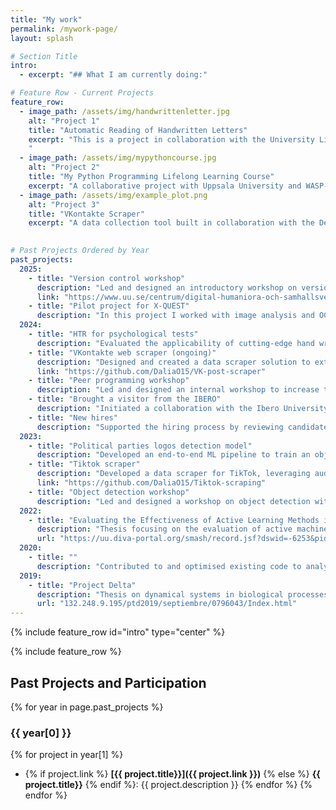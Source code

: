 ```yaml
---
title: "My work"
permalink: /mywork-page/
layout: splash

# Section Title
intro:
  - excerpt: "## What I am currently doing:"

# Feature Row - Current Projects
feature_row:
  - image_path: /assets/img/handwrittenletter.jpg
    alt: "Project 1"
    title: "Automatic Reading of Handwritten Letters"
    excerpt: "This is a project in collaboration with the University Library, focusing on historical text analysis. It has four main parts: handwritten text recognition, translation (from 1700s Swedish to English), summarization, and NER. To tackle this, I’m using a mix of computer vision and language models.
    "
  - image_path: /assets/img/mypythoncourse.jpg
    alt: "Project 2"
    title: "My Python Programming Lifelong Learning Course"
    excerpt: "A collaborative project with Uppsala University and WASP-ED. The course is designed to help students learn how to use Python libraries effectively. I decided to focus on libraries for scientific programming and data analysis, giving students practical tools to work with real-world data. The fifth round of the course started this March!"
  - image_path: /assets/img/example_plot.png
    alt: "Project 3"
    title: "VKontakte Scraper"
    excerpt: "A data collection tool built in collaboration with the Dept. of Informatics and Media at UU. I developed the first-ever bulk VKontakte web scraper for extracting data from a non-Western social media platform, making large-scale data collection more efficient and accessible."
    

# Past Projects Ordered by Year
past_projects:
  2025:
    - title: "Version control workshop"
      description: "Led and designed an introductory workshop on version control with Git and GitHub"
      link: "https://www.uu.se/centrum/digital-humaniora-och-samhallsvetenskap/kalendarium/arkiv/2025-03-19-introduction-to-version-control-with-git--github"
    - title: "Pilot project for X-QUEST"
      description: "In this project I worked with image analysis and OCR to digitalise pictures of printed periodicals from Africa."
  2024:
    - title: "HTR for psychological tests"
      description: "Evaluated the applicability of cutting-edge hand written text recognition and vision large language models to extract information from physiological tests of jobseekers."
    - title: "VKontakte web scraper (ongoing)"
      description: "Designed and created a data scraper solution to extract data from VKontakte providing, consequently, the PI with a large dataset for future engagement and text analysis."
      link: "https://github.com/DaliaO15/VK-post-scraper"
    - title: "Peer programming workshop"
      description: "Led and designed an internal workshop to increase the collaboration and knowledge transfer within the developers in my team."
    - title: "Brought a visitor from the IBERO"
      description: "Initiated a collaboration with the Ibero University in Mexico that led to the visit of a PhD student to the CDHU at Uppsala University."
    - title: "New hires"
      description: "Supported the hiring process by reviewing candidates, conducting interviews, and assessing technical skills. Mentored new hires through onboarding, best practices, and project workflows, ensuring a smooth transition and helping them integrate effectively into the team."
  2023:
    - title: "Political parties logos detection model"
      description: "Developed an end-to-end ML pipeline to train an object detection model for recognizing political party logos in real-life videos."
    - title: "Tiktok scraper" 
      description: "Developed a data scraper for TikTok, leveraging audio transcription models and text processing to extract insights from short videos."
      link: "https://github.com/DaliaO15/Tiktok-scraping"
    - title: "Object detection workshop"
      description: "Led and designed a workshop on object detection with Roboflow and the YOLO family."
  2022:
    - title: "Evaluating the Effectiveness of Active Learning Methods in Drug Repurposing"
      description: "Thesis focusing on the evaluation of active machine learning models for regression and classification in drug repurposing for Covid."
      url: "https://uu.diva-portal.org/smash/record.jsf?dswid=-6253&pid=diva2%3A1698759&c=3&searchType=SIMPLE&language=en&query=dalia+ortiz+pablo&af=%5B%5D&aq=%5B%5B%5D%5D&aq2=%5B%5B%5D%5D&aqe=%5B%5D&noOfRows=50&sortOrder=author_sort_asc&sortOrder2=title_sort_asc&onlyFullText=false&sf=all"
  2020:
    - title: ""
      description: "Contributed to and optimised existing code to analyze bifurcations in a hybrid mathematical model for Atopic Dermatitis, demonstrating critical slowing down before a rare bifurcation event and providing insights for potential early-warning indicators."
  2019:
    - title: "Project Delta"
      description: "Thesis on dynamical systems in biological processes, focusing on evaluating the applicability of bifurcation predictions for disease prevention."
      url: "132.248.9.195/ptd2019/septiembre/0796043/Index.html"
---
```


{% include feature_row id="intro" type="center" %}

{% include feature_row %}

## Past Projects and Participation

{% for year in page.past_projects %}
### {{ year[0] }}
{% for project in year[1] %}
- {% if project.link %} **[{{ project.title}}]({{ project.link }})** {% else %} **{{ project.title}}** {% endif %}: {{ project.description }}
{% endfor %}
{% endfor %}


